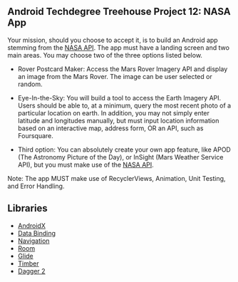 ## Android Techdegree Treehouse Project 12: NASA App

Your mission, should you choose to accept it, is to build an Android app stemming from the [NASA API](https://api.nasa.gov/). The app must have a landing screen and two main areas. You may choose two of the three options listed below. 

*   Rover Postcard Maker:
Access the Mars Rover Imagery API and display an image from the Mars Rover. The image can be user selected or random. 

*   Eye-In-the-Sky:
You will build a tool to access the Earth Imagery API. Users should be able to, at a minimum, query the most recent photo of a particular location on earth. In addition, you may not simply enter latitude and longitudes manually, but must input location information based on an interactive map, address form, OR an API, such as Foursquare.

*   Third option:
You can absolutely create your own app feature, like APOD (The Astronomy Picture of the Day), or InSight (Mars Weather Service API), but you must make use of the [NASA API](https://api.nasa.gov/). 

Note: The app MUST make use of RecyclerViews, Animation, Unit Testing, and Error Handling. 

## Libraries
*   [AndroidX](https://developer.android.com/jetpack/androidx/)
*   [Data Binding](https://developer.android.com/topic/libraries/data-binding/)
*   [Navigation](https://developer.android.com/guide/navigation/)
*   [Room](https://developer.android.com/topic/libraries/architecture/room)
*   [Glide](https://github.com/bumptech/glide)
*   [Timber](https://github.com/JakeWharton/timber)
*   [Dagger 2](https://github.com/google/dagger)
